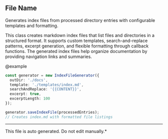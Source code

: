 ## File Name


 Generates index files from processed directory entries with configurable templates and formatting.

 This class creates markdown index files that list files and directories in a structured format.
 It supports custom templates, search-and-replace patterns, excerpt generation, and flexible
 formatting through callback functions. The generated index files help organize documentation
 by providing navigation links and summaries.

 @example
 ```typescript
 const generator = new IndexFileGenerator({
   outDir: './docs',
   template: './templates/index.md',
   searchAndReplace: '{{CONTENT}}',
   excerpt: true,
   excerptLength: 100
 });

 generator.saveIndexFile(processedEntries);
 // Creates index.md with formatted file listings
 ```
 

---

This file is auto generated. Do not edit manually.*
